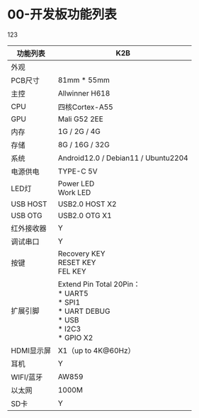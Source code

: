 # 00-开发板功能列表

123

| 功能列表   | K2B                                                          |
| ---------- | ------------------------------------------------------------ |
| 外观       |                                                              |
| PCB尺寸    | 81mm * 55mm                                                  |
| 主控       | Allwinner H618                                               |
| CPU        | 四核Cortex-A55                                               |
| GPU        | Mali G52 2EE                                                 |
| 内存       | 1G / 2G / 4G                                                 |
| 存储       | 8G / 16G / 32G                                               |
| 系统       | Android12.0 / Debian11 / Ubuntu2204                          |
| 电源供电   | TYPE-C 5V                                                    |
| LED灯      | Power LED<br />Work LED                                      |
| USB HOST   | USB2.0 HOST X2                                               |
| USB OTG    | USB2.0 OTG X1                                                |
| 红外接收器 | Y                                                            |
| 调试串口   | Y                                                            |
| 按键       | Recovery KEY<br />RESET KEY<br />FEL KEY                     |
| 扩展引脚   | Extend Pin Total 20Pin：<br />* UART5<br />* SPI1<br />* UART DEBUG<br />* USB<br />* I2C3<br />* GPIO X2 |
| HDMI显示屏 | X1（up to 4K@60Hz）                                          |
| 耳机       | Y                                                            |
| WIFI/蓝牙  | AW859                                                        |
| 以太网     | 1000M                                                        |
| SD卡       | Y                                                            |

